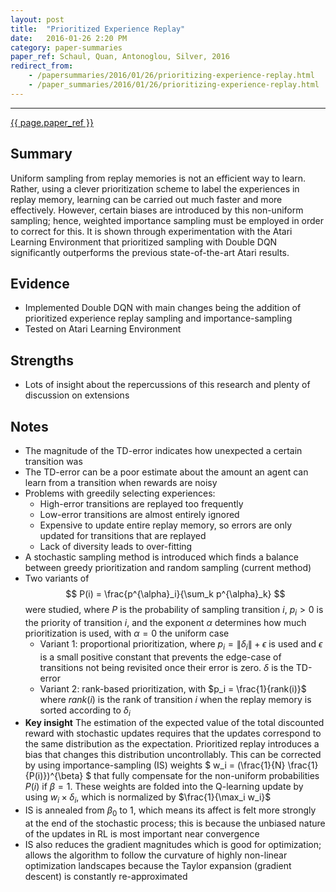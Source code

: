 ```yaml
---
layout: post
title:	"Prioritized Experience Replay"
date: 	2016-01-26 2:20 PM
category: paper-summaries
paper_ref: Schaul, Quan, Antonoglou, Silver, 2016
redirect_from: 
    - /papersummaries/2016/01/26/prioritizing-experience-replay.html
    - /paper_summaries/2016/01/26/prioritizing-experience-replay.html  
---
```


<script type="text/javascript" async
  src="https://cdn.mathjax.org/mathjax/latest/MathJax.js?config=TeX-MML-AM_CHTML">
</script>

<script type="text/x-mathjax-config">
MathJax.Hub.Config({
  TeX: { equationNumbers: { autoNumber: "AMS" } },
  tex2jax: {inlineMath: [['$','$'], ['\\(','\\)']]}
});
</script>

---

[{{ page.paper_ref }}](http://arxiv.org/pdf/1511.05952.pdf)

## Summary ##
Uniform sampling from replay memories is not an efficient way to learn. Rather, using a clever prioritization scheme to label the experiences in replay memory, learning can be carried out much faster and more effectively. However, certain biases are introduced by this non-uniform sampling; hence, weighted importance sampling must be employed in order to correct for this. It is shown through experimentation with the Atari Learning Environment that prioritized sampling with Double DQN significantly outperforms the previous state-of-the-art Atari results.

## Evidence ## 
* Implemented Double DQN with main changes being the addition of prioritized experience replay sampling and importance-sampling 
* Tested on Atari Learning Environment

## Strengths ## 
* Lots of insight about the repercussions of this research and plenty of discussion on extensions

## Notes ## 
* The magnitude of the TD-error indicates how unexpected a certain transition was
* The TD-error can be a poor estimate about the amount an agent can learn from a transition when rewards are noisy
* Problems with greedily selecting experiences: 
	* High-error transitions are replayed too frequently
	* Low-error transitions are almost entirely ignored
	* Expensive to update entire replay memory, so errors are only updated for transitions that are replayed
	* Lack of diversity leads to over-fitting
* A stochastic sampling method is introduced which finds a balance between greedy prioritization and random sampling (current method)
* Two variants of $$ P(i) = \frac{p^{\alpha}_i}{\sum_k p^{\alpha}_k} $$ were studied, where $P$ is the probability of sampling transition $i$, $p_i > 0$ is the priority of transition $i$, and the exponent $\alpha$ determines how much prioritization is used, with $\alpha = 0$ the uniform case
	* Variant 1: proportional prioritization, where $p_i = \| \delta_i\| + \epsilon$ is used and $\epsilon$ is a small positive constant that prevents the edge-case of transitions not being revisited once their error is zero. $\delta$ is the TD-error
	* Variant 2: rank-based prioritization, with $p_i = \frac{1}{rank(i)}$ where $rank(i)$ is the rank of transition $i$ when the replay memory is sorted according to $\delta_i$
* <b>Key insight</b> The estimation of the expected value of the total discounted reward with stochastic updates requires that the updates correspond to the same distribution as the expectation. Prioritized replay introduces a bias that changes this distribution uncontrollably. This can be corrected by using importance-sampling (IS) weights $ w_i = (\frac{1}{N} \frac{1}{P(i)})^{\beta} $ that fully compensate for the non-uniform probabilities $P(i)$ if $\beta = 1$. These weights are folded into the Q-learning update by using $w_i \times \delta_i$, which is normalized by $\frac{1}{\max_i w_i}$
* IS is annealed from $\beta_0$ to 1, which means its affect is felt more strongly at the end of the stochastic process; this is because the unbiased nature of the updates in RL is most important near convergence
* IS also reduces the gradient magnitudes which is good for optimization; allows the algorithm to follow the curvature of highly non-linear optimization landscapes because the Taylor expansion (gradient descent) is constantly re-approximated